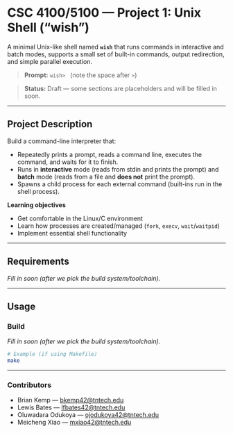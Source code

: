 # CSC 4100/5100 — Project 1: Unix Shell (“wish”)

A minimal Unix-like shell named **`wish`** that runs commands in interactive and batch modes, supports a small set of built-in commands, output redirection, and simple parallel execution.

> **Prompt:** `wish> ` (note the space after `>`)

> **Status:** Draft — some sections are placeholders and will be filled in soon.

---

## Project Description

Build a command-line interpreter that:
- Repeatedly prints a prompt, reads a command line, executes the command, and waits for it to finish.
- Runs in **interactive** mode (reads from stdin and prints the prompt) and **batch** mode (reads from a file and **does not** print the prompt).
- Spawns a child process for each external command (built-ins run in the shell process).

**Learning objectives**
- Get comfortable in the Linux/C environment  
- Learn how processes are created/managed (`fork`, `execv`, `wait`/`waitpid`)  
- Implement essential shell functionality

---

## Requirements
_Fill in soon (after we pick the build system/toolchain)._

---

## Usage

### Build
_Fill in soon (after we pick the build system/toolchain)._

```bash
# Example (if using Makefile)
make
```

---

### Contributors

- Brian Kemp — bkemp42@tntech.edu
- Lewis Bates — lfbates42@tntech.edu
- Oluwadara Odukoya — ojodukoya42@tntech.edu
- Meicheng Xiao — mxiao42@tntech.edu
